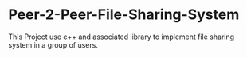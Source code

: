 # Peer-2-Peer-File-Sharing-System

This Project use c++ and associated library to implement file sharing system in a group of users.
